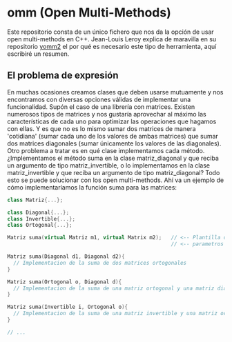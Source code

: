 # omm (Open Multi-Methods)
Este repositorio consta de un único fichero que nos da la opción de usar open multi-methods en C++. Jean-Louis Leroy explica de maravilla en su repositorio [yomm2](https://github.com/jll63/yomm2) el por qué es necesario este tipo de herramienta, aquí escribiré un resumen.

## El problema de expresión
En muchas ocasiones creamos clases que deben usarse mutuamente y nos encontramos con diversas opciones válidas de implementar una funcionalidad. Supón el caso de una librería con matrices. Existen numerosos tipos de matrices y nos gustaría aprovechar al máximo las características de cada uno para optimizar las operaciones que hagamos con ellas. Y es que no es lo mismo sumar dos matrices de manera 'cotidiana' (sumar cada uno de los valores de ambas matrices) que sumar dos matrices diagonales (sumar únicamente los valores de las diagonales). Otro problema a tratar es en qué clase implementamos cada método. ¿Implementamos el método suma en la clase matriz_diagonal y que reciba un argumento de tipo matriz_invertible, o lo implementamos en la clase matriz_invertible y que reciba un argumento de tipo matriz_diagonal? Todo esto se puede solucionar con los open multi-methods. Ahí va un ejemplo de cómo implementaríamos la función suma para las matrices:

```C++
class Matriz{...};

class Diagonal{...};
class Invertible{...};
class Ortogonal{...};

Matriz suma(virtual Matriz m1, virtual Matrix m2);   // <-- Plantilla de la función suma. Usamos virtual para indicar qué 
                                                     // <-- parametros son los que deseamos especializar

Matriz suma(Diagonal d1, Diagonal d2){
  // Implementacion de la suma de dos matrices ortogonales
}

Matriz suma(Ortogonal o, Diagonal d){
  // Implementacion de la suma de una matriz ortogonal y una matriz diagonal
}

Matriz suma(Invertible i, Ortogonal o){
  // Implementacion de la suma de una matriz invertible y una matriz ortogonal 
}

// ...
```
